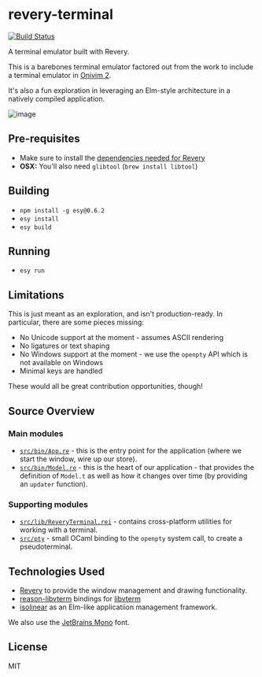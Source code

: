 # revery-terminal

[![Build Status](https://dev.azure.com/revery-ui/revery/_apis/build/status/revery-ui.revery-terminal?branchName=master)](https://dev.azure.com/revery-ui/revery/_build/latest?definitionId=25&branchName=master)

A terminal emulator built with Revery.

This is a barebones terminal emulator factored out from the work to include a terminal emulator in [Onivim 2](https://github.com/onivim/oni2).

It's also a fun exploration in leveraging an Elm-style architecture in a natively compiled application.

![image](https://user-images.githubusercontent.com/13532591/74748975-3fbbf300-521e-11ea-8583-9ae1d4a18c35.png)

## Pre-requisites

- Make sure to install the [dependencies needed for Revery](https://github.com/microsoft/node-pty)
- __OSX:__ You'll also need `glibtool` (`brew install libtool`)

## Building

- `npm install -g esy@0.6.2`
- `esy install`
- `esy build`

## Running

- `esy run`

## Limitations

This is just meant as an exploration, and isn't production-ready. In particular, there are some pieces missing:

- No Unicode support at the moment - assumes ASCII rendering
- No ligatures or text shaping
- No Windows support at the moment - we use the `openpty` API which is not available on Windows
- Minimal keys are handled

These would all be great contribution opportunities, though!

## Source Overview

### Main modules

- [`src/bin/App.re`](src/bin/App.re) - this is the entry point for the application (where we start the window, wire up our store).
- [`src/bin/Model.re`](src/bin/Model.re) - this is the heart of our application - that provides the definition of `Model.t` as well as how it changes over time (by providing an `updater` function).

### Supporting modules

- [`src/lib/ReveryTerminal.rei`](src/lib/ReveryTerminal.rei) - contains cross-platform utilities for working with a terminal.
- [`src/pty`](src/pty) - small OCaml binding to the `openpty` system call, to create a pseudoterminal.

## Technologies Used

- [Revery](https://github.com/revery-ui/revery) to provide the window management and drawing functionality.
- [reason-libvterm](https://github.com/revery-ui/reason-libvterm) bindings for [libvterm](http://www.leonerd.org.uk/code/libvterm)
- [isolinear](https://github.com/bryphe/isolinear) as an Elm-like applicatiion management framework.

We also use the [JetBrains Mono](https://www.jetbrains.com/lp/mono/) font.

## License

MIT

